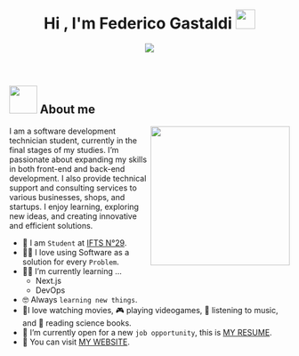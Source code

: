 <h1 align="center">Hi , I'm Federico Gastaldi <img src="https://media.giphy.com/media/hvRJCLFzcasrR4ia7z/giphy.gif" width="35"></h1>
<p align="center">
  <a href="https://github.com/DenverCoder1/readme-typing-svg"><img src="https://readme-typing-svg.herokuapp.com?font=Time+New+Roman&color=%23C8BE25&size=25&center=true&vCenter=true&width=600&height=100&lines=Software+Developer;Desarrollador+de+Software;I+love+Programming+and+Design;Me+encanta+la+Programacion+y+el+Diseño;Always+learning+new+things;Siempre+aprendiendo+cosas+nuevas"></a>
</p>




<br>



	
## <picture><img src = "https://github.com/7oSkaaa/7oSkaaa/blob/main/Images/about_me.gif?raw=true" width = 50px></picture> About me

<picture> <img align="right" src="https://github.com/7oSkaaa/7oSkaaa/blob/main/Images/Right_Side.gif?raw=true" width = 250px></picture>

I am a software development technician student, currently in the final stages of my studies. I’m passionate about expanding my skills in both front-end and back-end development. I also provide technical support and consulting services to various businesses, shops, and startups. I enjoy learning, exploring new ideas, and creating innovative and efficient solutions.

- :school: I am  `Student` at [IFTS N°29](https://ifts29.com.ar/).
- :technologist: I love using Software as a solution for every `Problem`.
- :student: I’m currently learning ...
  - Next.js
  - DevOps
- :nerd_face: Always `learning new things`.
- 💜I love watching movies, 🎮 playing videogames, 🎵 listening to music, and 📖 reading science books.
- :thinking: I’m currently open for a new `job opportunity`, this is [MY RESUME](http://lnkiy.in/Ahmed_Hossam_Resume).
- 💜 You can visit [MY WEBSITE](https://fedegastaldi.netlify.app/).
<br>



